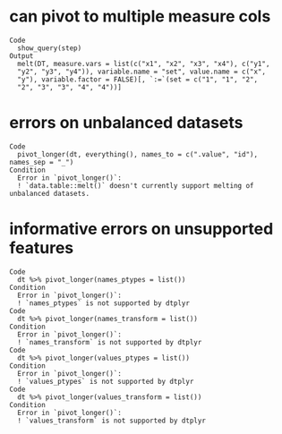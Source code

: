 # can pivot to multiple measure cols

    Code
      show_query(step)
    Output
      melt(DT, measure.vars = list(c("x1", "x2", "x3", "x4"), c("y1", 
      "y2", "y3", "y4")), variable.name = "set", value.name = c("x", 
      "y"), variable.factor = FALSE)[, `:=`(set = c("1", "1", "2", 
      "2", "3", "3", "4", "4"))]

# errors on unbalanced datasets

    Code
      pivot_longer(dt, everything(), names_to = c(".value", "id"), names_sep = "_")
    Condition
      Error in `pivot_longer()`:
      ! `data.table::melt()` doesn't currently support melting of unbalanced datasets.

# informative errors on unsupported features

    Code
      dt %>% pivot_longer(names_ptypes = list())
    Condition
      Error in `pivot_longer()`:
      ! `names_ptypes` is not supported by dtplyr
    Code
      dt %>% pivot_longer(names_transform = list())
    Condition
      Error in `pivot_longer()`:
      ! `names_transform` is not supported by dtplyr
    Code
      dt %>% pivot_longer(values_ptypes = list())
    Condition
      Error in `pivot_longer()`:
      ! `values_ptypes` is not supported by dtplyr
    Code
      dt %>% pivot_longer(values_transform = list())
    Condition
      Error in `pivot_longer()`:
      ! `values_transform` is not supported by dtplyr

